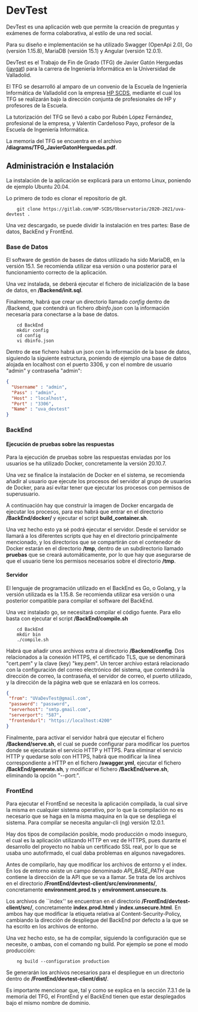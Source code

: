 # DevTest

DevTest es una aplicación web que permite la creación de preguntas y exámenes de forma colaborativa,
al estilo de una red social.

Para su diseño e implementación se ha utilizado Swagger (OpenApi 2.0), Go (versión 1.15.8), MariaDB
(versión 15.1) y Angular (versión 12.0.1).

DevTest es el Trabajo de Fin de Grado (TFG) de Javier Gatón Herguedas ([javgat](https://github.com/javgat))
para la carrera de Ingeniería Informática en la Universidad de Valladolid.

El TFG se desarrolló al amparo de un convenio de la Escuela de Ingeniería Informática de Valladolid con
la empresa [HP SCDS](https://hpscds.com/), mediante el cual los TFG se realizarán bajo la dirección
conjunta de profesionales de HP y profesores de la Escuela.

La tutorización del TFG se llevó a cabo por Rubén López Fernández, profesional de la empresa, y Valentín
Cardeñoso Payo, profesor de la Escuela de Ingeniería Informática.

La memoria del TFG se encuentra en el archivo **/diagrams/TFG_JavierGatonHerguedas.pdf**.

## Administración e Instalación

La instalación de la aplicación se explicará para un entorno Linux, poniendo de ejemplo Ubuntu 20.04.

Lo primero de todo es clonar el repositorio de git.

```shell
    git clone https://gitlab.com/HP-SCDS/Observatorio/2020-2021/uva-devtest .
```

Una vez descargado, se puede dividir la instalación en tres partes: Base de datos, BackEnd y FrontEnd.

### Base de Datos

El software de gestión de bases de datos utilizado ha sido MariaDB, en la versión 15.1. Se recomienda
utilizar esa versión o una posterior para el funcionamiento correcto de la aplicación.

Una vez instalada, se deberá ejecutar el fichero de inicialización de la base de datos, en **/Backend/init.sql**.

Finalmente, habrá que crear un directorio llamado *config* dentro de /Backend, que contendrá un fichero
*dbinfo.json* con la información necesaria para conectarse a la base de datos.

```shell
    cd BackEnd
    mkdir config
    cd config
    vi dbinfo.json
```

Dentro de ese fichero habrá un json con la información de la base de datos, siguiendo la siguiente
estructura, poniendo de ejemplo una base de datos alojada en localhost con el puerto 3306, y con el
nombre de usuario "admin" y contraseña "admin":

```json
{
  "Username" : "admin",
  "Pass" : "admin",
  "Host" : "localhost",
  "Port" : "3306",
  "Name" : "uva_devtest"
}
```

### BackEnd

#### Ejecución de pruebas sobre las respuestas

Para la ejecución de pruebas sobre las respuestas enviadas por los usuarios se ha utilizado Docker,
concretamente la versión 20.10.7.

Una vez se finalice la instalación de Docker en el sistema, se recomienda añadir al usuario que ejecute
los procesos del servidor al grupo de usuarios de Docker, para así evitar tener que ejecutar los
procesos con permisos de superusuario.

A continuación hay que construir la imagen de Docker encargada de ejecutar los procesos, para eso
habrá que entrar en el directorio **/BackEnd/docker/** y ejecutar el script **build_container.sh**.

Una vez hecho esto ya sé podrá ejecutar el servidor. Desde el servidor se llamará a los diferentes
scripts que hay en el directorio principalmente mencionado, y los directorios que se compartirán
con el contenedor de Docker estarán en el directorio **/tmp**, dentro de un subdirectorio llamado
**pruebas** que se creará automáticamente, por lo que hay que asegurarse de que el usuario tiene
los permisos necesarios sobre el directorio **/tmp**.

#### Servidor

El lenguaje de programación utilizado en el BackEnd es Go, o Golang, y la versión utilizada es la 1.15.8.
Se recomienda utilizar esa versión o una posterior compatible para compilar el software del BackEnd.

Una vez instalado go, se necesitará compilar el código fuente. Para ello basta con ejecutar el script
**/BackEnd/compile.sh**

```shell
    cd BackEnd
    mkdir bin
    ./compile.sh
```

Habrá que añadir unos archivos extra al directorio **/Backend/config**. Dos relacionados a la conexión HTTPS,
el certificado TLS, que se denominará "cert.pem" y la clave (key) "key.pem". Un tercer archivo estará relacionado
con la configuración del correo electrónico del sistema, que contendrá la dirección de correo, la contraseña, el
servidor de correo, el puerto utilizado, y la dirección de la página web que se enlazará en los correos.

```json
{
 "from": "UVaDevTest@gmail.com",
 "password": "password",
 "serverhost": "smtp.gmail.com",
 "serverport": "587",
 "frontendurl": "https://localhost:4200"
}
```

Finalmente, para activar el servidor habrá que ejecutar el fichero **/Backend/serve.sh**, el cual se puede
configurar para modificar los puertos donde se ejecutarán el servicio HTTP y HTTPS. Para eliminar el servicio
HTTP y quedarse solo con HTTPS, habrá que modificar la línea correspondiente a HTTP en el fichero **/swagger.yml**,
ejecutar el fichero **/BackEnd/generate.sh**, y modificar el fichero **/BackEnd/serve.sh**, eliminando la opción
"--port:".

### FrontEnd

Para ejecutar el FrontEnd se necesita la aplicación compilada, la cual sirve la misma en cualquier sistema
operativo, por lo que la compilación no es necesario que se haga en la misma maquina en la que se despliega el
sistema. Para compilar se necesita angular-cli (ng) versión 12.0.1.

Hay dos tipos de compilación posible, modo producción o modo inseguro, el cual es la aplicación utilizando HTTP
en vez de HTTPS, pues durante el desarrollo del proyecto no había un certificado SSL real, por lo que se usaba
uno autofirmado, el cual daba problemas en algunos navegadores.

Antes de compilarlo, hay que modificar los archivos de entorno y el index. En los de entorno existe un campo
denominado *API_BASE_PATH* que contiene la dirección de la API que se va a llamar. Se trata de los archivos
en el directorio **/FrontEnd/devtest-client/src/environments/**, concretamente **environment.prod.ts** y
**environment.unsecure.ts**.

Los archivos de ``index'' se encuentran en el directorio **/FrontEnd/devtest-client/src/**, concretamente
**index.prod.html** y **index.unsecure.html**. En ambos hay que modificar la etiqueta relativa al Content-Security-Policy,
cambiando la dirección de despliegue del BackEnd por defecto a la que se ha escrito en los archivos de entorno.

Una vez hecho esto, se ha de compilar, siguiendo la configuración que se necesite, o ambas, con el comando ng build.
Por ejemplo se pone el modo producción:

```shell
    ng build --configuration production
```

Se generarán los archivos necesarios para el despliegue en un directorio dentro de **/FrontEnd/devtest-client/dist/**.

Es importante mencionar que, tal y como se explica en la sección 7.3.1 de la memoria del TFG, el
FrontEnd y el BackEnd tienen que estar desplegados bajo el mismo nombre de dominio.
